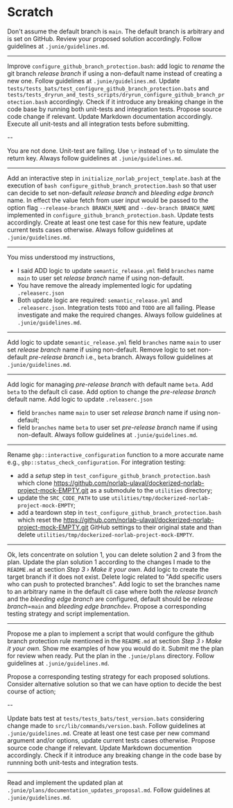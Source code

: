 
# Scratch

Don't assume the default branch is `main`.
The default branch is arbitrary and is set on GitHub.
Review your proposed solution accordingly.
Follow guidelines at `.junie/guidelines.md`.

---

Improve `configure_github_branch_protection.bash`: add logic to _rename_ the git branch _release branch_ if using a non-default name instead of creating a new one.
Follow guidelines at `.junie/guidelines.md`.
Update `tests/tests_bats/test_configure_github_branch_protection.bats` and `tests/tests_dryrun_and_tests_scripts/dryrun_configure_github_branch_protection.bash` accordingly.
Check if it introduce any breaking change in the code base by running both unit-tests and integration tests.
Propose source code change if relevant.
Update Markdown documentation accordingly. 
Execute all unit-tests and all integration tests before submitting.

--

You are not done. Unit-test are failing.
Use `\r` instead of `\n` to simulate the return key.
Always follow guidelines at `.junie/guidelines.md`.

---

Add an interactive step in `initialize_norlab_project_template.bash` at the execution of `bash configure_github_branch_protection.bash` so that user can decide to set non-default _release branch_ and _bleeding edge branch_ name. In effect the value fetch from user input would be passed to the option flag `--release-branch BRANCH_NAME` and `--dev-branch BRANCH_NAME` implemented in `configure_github_branch_protection.bash`.
Update tests accordingly.
Create at least one test case for this new feature, update current tests cases otherwise.
Always follow guidelines at `.junie/guidelines.md`.


---

You miss understood my instructions, 
- I said ADD logic to update `semantic_release.yml` field `branches` name `main` to user set _release branch_ name if using non-default. 
- You have remove the already implemented logic for updating `.releaserc.json`
- Both update logic are required:  `semantic_release.yml` and `.releaserc.json`.
Integration tests `TODO` and `TODO` are all failing. 
Please investigate and make the required changes. 
Always follow guidelines at `.junie/guidelines.md`.

---

Add logic to update `semantic_release.yml` field `branches` name `main` to user set _release branch_ name if using non-default.
Remove logic to set non-default _pre-release branch_ i.e., `beta` branch.
Always follow guidelines at `.junie/guidelines.md`.

---

Add logic for managing _pre-release branch_ with default name `beta`.
Add `beta` to the default cli case.
Add option to change the _pre-release branch_ default name.
Add logic to update `.releaserc.json` 
- field `branches` name `main` to user set _release branch_ name if using non-default; 
- field `branches` name `beta` to user set _pre-release branch_ name if using non-default.
Always follow guidelines at `.junie/guidelines.md`.

---

Rename `gbp::interactive_configuration` function to a more accurate name e.g., `gbp::status_check_configuration`.
For integration testing:
- add a _setup_ step in `test_configure_github_branch_protection.bash` which clone https://github.com/norlab-ulaval/dockerized-norlab-project-mock-EMPTY.git as a submodule to the `utilities` directory;
- update the `SRC_CODE_PATH` to use `utilities/tmp/dockerized-norlab-project-mock-EMPTY`;
- add a teardown step in `test_configure_github_branch_protection.bash` which reset the  https://github.com/norlab-ulaval/dockerized-norlab-project-mock-EMPTY.git GitHub settings to their original state and than delete `utilities/tmp/dockerized-norlab-project-mock-EMPTY`.


---

Ok, lets concentrate on solution 1, you can delete solution 2 and 3 from the plan.
Update the plan solution 1 according to the changes I made to the `README.md` at section _Step 3 › Make it your own_.
Add logic to create the target branch if it does not exist.
Delete logic related to "Add specific users who can push to protected branches".
Add logic to set the branches name to an arbitrary name in the default cli case where both the _release branch_ and the _bleeding edge branch_ are configured, default should be _release branch_=`main` and _bleeding edge branch_`dev`. 
Propose a corresponding testing strategy and script implementation.


---

Propose me a plan to implement a script that would configure the github branch protection rule mentioned in the `README.md` at section _Step 3 › Make it your own_.
Show me examples of how you would do it.
Submit me the plan for review when ready.
Put the plan in the `.junie/plans` directory.
Follow guidelines at `.junie/guidelines.md`.

Propose a corresponding testing strategy for each proposed solutions.
Consider alternative solution so that we can have option to decide the best course of action;

--

Update bats test at `tests/tests_bats/test_version.bats` considering change made to `src/lib/commands/version.bash`.
Follow guidelines at `.junie/guidelines.md`.
Create at least one test case per new command argument and/or options, update current tests cases otherwise.
Propose source code change if relevant. 
Update Markdown documention accordingly. 
Check if it introduce any breaking change in the code base by runnning both unit-tests and integration tests.

---

Read and implement the updated plan at `.junie/plans/documentation_updates_proposal.md`.
Follow guidelines at `.junie/guidelines.md`.

